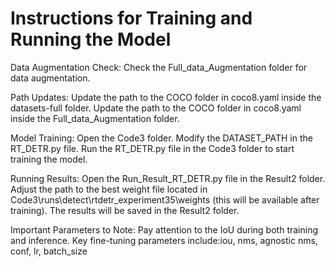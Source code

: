 # Instructions for Training and Running the Model
Data Augmentation Check:
Check the Full_data_Augmentation folder for data augmentation.

Path Updates:
Update the path to the COCO folder in coco8.yaml inside the datasets-full folder.
Update the path to the COCO folder in coco8.yaml inside the Full_data_Augmentation folder.

Model Training:
Open the Code3 folder.
Modify the DATASET_PATH in the RT_DETR.py file.
Run the RT_DETR.py file in the Code3 folder to start training the model.

Running Results:
Open the Run_Result_RT_DETR.py file in the Result2 folder.
Adjust the path to the best weight file located in Code3\runs\detect\rtdetr_experiment35\weights (this will be available after training).
The results will be saved in the Result2 folder.

Important Parameters to Note:
Pay attention to the IoU during both training and inference.
Key fine-tuning parameters include:iou, nms, agnostic nms, conf, lr, batch_size
